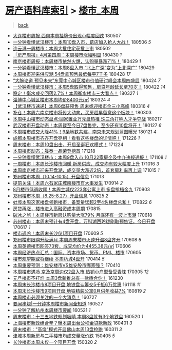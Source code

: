 [房产语料库索引](../../README.md)  > [楼市_本周](楼市_本周.md)
====
> [back](../README.md)

- [大连楼市周报 西岗本周挂牌价出现小幅度回跌](http://jkwz.applinzi.com/ittc/7100388923970946065.html#%E5%A4%A7%E8%BF%9E%E6%A5%BC%E5%B8%82%E5%91%A8%E6%8A%A5+%E8%A5%BF%E5%B2%97%E6%9C%AC%E5%91%A8%E6%8C%82%E7%89%8C%E4%BB%B7%E5%87%BA%E7%8E%B0%E5%B0%8F%E5%B9%85%E5%BA%A6%E5%9B%9E%E8%B7%8C) 180507  
- [一分钟看懂武汉楼市：本周10盘入市，葛店加入抢人大战！](http://jkwz.applinzi.com/ittc/7099932989809230855.html#%E4%B8%80%E5%88%86%E9%92%9F%E7%9C%8B%E6%87%82%E6%AD%A6%E6%B1%89%E6%A5%BC%E5%B8%82%EF%BC%9A%E6%9C%AC%E5%91%A810%E7%9B%98%E5%85%A5%E5%B8%82%EF%BC%8C%E8%91%9B%E5%BA%97%E5%8A%A0%E5%85%A5%E6%8A%A2%E4%BA%BA%E5%A4%A7%E6%88%98%EF%BC%81) 180506 *5* 
- [连云港一周楼市：本周大批住宅获批上市](http://jkwz.applinzi.com/ittc/7098565362776015879.html#%E8%BF%9E%E4%BA%91%E6%B8%AF%E4%B8%80%E5%91%A8%E6%A5%BC%E5%B8%82%EF%BC%9A%E6%9C%AC%E5%91%A8%E5%A4%A7%E6%89%B9%E4%BD%8F%E5%AE%85%E8%8E%B7%E6%89%B9%E4%B8%8A%E5%B8%82) 180502  
- [「房产周报」4月第四周：本周楼市涨幅明显](http://jkwz.applinzi.com/ittc/7097788460612191248.html#%E3%80%8C%E6%88%BF%E4%BA%A7%E5%91%A8%E6%8A%A5%E3%80%8D4%E6%9C%88%E7%AC%AC%E5%9B%9B%E5%91%A8%EF%BC%9A%E6%9C%AC%E5%91%A8%E6%A5%BC%E5%B8%82%E6%B6%A8%E5%B9%85%E6%98%8E%E6%98%BE) 180430 *1* 
- [南京楼市周报：本周楼市依然火爆，认购量暴涨71%！](http://jkwz.applinzi.com/ittc/7097550750618223633.html#%E5%8D%97%E4%BA%AC%E6%A5%BC%E5%B8%82%E5%91%A8%E6%8A%A5%EF%BC%9A%E6%9C%AC%E5%91%A8%E6%A5%BC%E5%B8%82%E4%BE%9D%E7%84%B6%E7%81%AB%E7%88%86%EF%BC%8C%E8%AE%A4%E8%B4%AD%E9%87%8F%E6%9A%B4%E6%B6%A871%25%EF%BC%81) 180429 *1* 
- [一分钟看懂武汉楼市：本周8盘入市 “北上广深”变为“上北深广”](http://jkwz.applinzi.com/ittc/7097507316914193424.html#%E4%B8%80%E5%88%86%E9%92%9F%E7%9C%8B%E6%87%82%E6%AD%A6%E6%B1%89%E6%A5%BC%E5%B8%82%EF%BC%9A%E6%9C%AC%E5%91%A88%E7%9B%98%E5%85%A5%E5%B8%82+%E2%80%9C%E5%8C%97%E4%B8%8A%E5%B9%BF%E6%B7%B1%E2%80%9D%E5%8F%98%E4%B8%BA%E2%80%9C%E4%B8%8A%E5%8C%97%E6%B7%B1%E5%B9%BF%E2%80%9D) 180429  
- [本周楼市迎来供应潮 54盘拿预售最低每平7千多](http://jkwz.applinzi.com/ittc/7096989060239459334.html#%E6%9C%AC%E5%91%A8%E6%A5%BC%E5%B8%82%E8%BF%8E%E6%9D%A5%E4%BE%9B%E5%BA%94%E6%BD%AE+54%E7%9B%98%E6%8B%BF%E9%A2%84%E5%94%AE%E6%9C%80%E4%BD%8E%E6%AF%8F%E5%B9%B37%E5%8D%83%E5%A4%9A) 180428 *17* 
- [“大腕论道 预见未来”东莞中心城区楼市价值研讨峰会本周四盛启](http://jkwz.applinzi.com/ittc/7095489333236859914.html#%E2%80%9C%E5%A4%A7%E8%85%95%E8%AE%BA%E9%81%93+%E9%A2%84%E8%A7%81%E6%9C%AA%E6%9D%A5%E2%80%9D%E4%B8%9C%E8%8E%9E%E4%B8%AD%E5%BF%83%E5%9F%8E%E5%8C%BA%E6%A5%BC%E5%B8%82%E4%BB%B7%E5%80%BC%E7%A0%94%E8%AE%A8%E5%B3%B0%E4%BC%9A%E6%9C%AC%E5%91%A8%E5%9B%9B%E7%9B%9B%E5%90%AF) 180424 *7* 
- [一分钟看懂武汉楼市：本周5盘取得预售，房贷年龄延长至70岁！](http://jkwz.applinzi.com/ittc/7094711602580554768.html#%E4%B8%80%E5%88%86%E9%92%9F%E7%9C%8B%E6%87%82%E6%AD%A6%E6%B1%89%E6%A5%BC%E5%B8%82%EF%BC%9A%E6%9C%AC%E5%91%A85%E7%9B%98%E5%8F%96%E5%BE%97%E9%A2%84%E5%94%AE%EF%BC%8C%E6%88%BF%E8%B4%B7%E5%B9%B4%E9%BE%84%E5%BB%B6%E9%95%BF%E8%87%B370%E5%B2%81%EF%BC%81) 180422 *14* 
- [稳定！衡水成交回落2.7%！本周衡水楼市三大看点！](http://jkwz.applinzi.com/ittc/7085074136957453322.html#%E7%A8%B3%E5%AE%9A%EF%BC%81%E8%A1%A1%E6%B0%B4%E6%88%90%E4%BA%A4%E5%9B%9E%E8%90%BD2.7%25%EF%BC%81%E6%9C%AC%E5%91%A8%E8%A1%A1%E6%B0%B4%E6%A5%BC%E5%B8%82%E4%B8%89%E5%A4%A7%E7%9C%8B%E7%82%B9%EF%BC%81) 180327 *1* 
- [淄博中心城区楼市本周均价8400元/㎡](http://jkwz.applinzi.com/ittc/7083987984041116678.html#%E6%B7%84%E5%8D%9A%E4%B8%AD%E5%BF%83%E5%9F%8E%E5%8C%BA%E6%A5%BC%E5%B8%82%E6%9C%AC%E5%91%A8%E5%9D%87%E4%BB%B78400%E5%85%83%2F%E3%8E%A1) 180324 *4* 
- [【武汉楼市速递】本周6盘获预售 周末或迎楼市金三小高峰](http://jkwz.applinzi.com/ittc/7081078219082318864.html#%E3%80%90%E6%AD%A6%E6%B1%89%E6%A5%BC%E5%B8%82%E9%80%9F%E9%80%92%E3%80%91%E6%9C%AC%E5%91%A86%E7%9B%98%E8%8E%B7%E9%A2%84%E5%94%AE+%E5%91%A8%E6%9C%AB%E6%88%96%E8%BF%8E%E6%A5%BC%E5%B8%82%E9%87%91%E4%B8%89%E5%B0%8F%E9%AB%98%E5%B3%B0) 180316 *4* 
- [补仓！本周六南京楼市将传大动向，买房趁早留意这个板块！](http://jkwz.applinzi.com/ittc/7076065795451143185.html#%E8%A1%A5%E4%BB%93%EF%BC%81%E6%9C%AC%E5%91%A8%E5%85%AD%E5%8D%97%E4%BA%AC%E6%A5%BC%E5%B8%82%E5%B0%86%E4%BC%A0%E5%A4%A7%E5%8A%A8%E5%90%91%EF%BC%8C%E4%B9%B0%E6%88%BF%E8%B6%81%E6%97%A9%E7%95%99%E6%84%8F%E8%BF%99%E4%B8%AA%E6%9D%BF%E5%9D%97%EF%BC%81) 180303  
- [本周中山楼市动态盘点:回家置业万元盘热推 珠三角打响人才争夺战](http://jkwz.applinzi.com/ittc/7070632971847877649.html#%E6%9C%AC%E5%91%A8%E4%B8%AD%E5%B1%B1%E6%A5%BC%E5%B8%82%E5%8A%A8%E6%80%81%E7%9B%98%E7%82%B9%3A%E5%9B%9E%E5%AE%B6%E7%BD%AE%E4%B8%9A%E4%B8%87%E5%85%83%E7%9B%98%E7%83%AD%E6%8E%A8+%E7%8F%A0%E4%B8%89%E8%A7%92%E6%89%93%E5%93%8D%E4%BA%BA%E6%89%8D%E4%BA%89%E5%A4%BA%E6%88%98) 180217  
- [武汉楼市开盘动态！本周截至今日7盘售完，至少还有10盘将开！](http://jkwz.applinzi.com/ittc/7063237272776737809.html#%E6%AD%A6%E6%B1%89%E6%A5%BC%E5%B8%82%E5%BC%80%E7%9B%98%E5%8A%A8%E6%80%81%EF%BC%81%E6%9C%AC%E5%91%A8%E6%88%AA%E8%87%B3%E4%BB%8A%E6%97%A57%E7%9B%98%E5%94%AE%E5%AE%8C%EF%BC%8C%E8%87%B3%E5%B0%91%E8%BF%98%E6%9C%8910%E7%9B%98%E5%B0%86%E5%BC%80%EF%BC%81) 180127 *6* 
- [本周楼市成交大降41%！9条地铁共建，南京未来规划蓝图曝光](http://jkwz.applinzi.com/ittc/7061133521525933073.html#%E6%9C%AC%E5%91%A8%E6%A5%BC%E5%B8%82%E6%88%90%E4%BA%A4%E5%A4%A7%E9%99%8D41%25%EF%BC%819%E6%9D%A1%E5%9C%B0%E9%93%81%E5%85%B1%E5%BB%BA%EF%BC%8C%E5%8D%97%E4%BA%AC%E6%9C%AA%E6%9D%A5%E8%A7%84%E5%88%92%E8%93%9D%E5%9B%BE%E6%9B%9D%E5%85%89) 180121 *4* 
- [成都本周楼市齐齐开盘亮相！看看这些楼盘的详情吧！](http://jkwz.applinzi.com/ittc/7051396247028499472.html#%E6%88%90%E9%83%BD%E6%9C%AC%E5%91%A8%E6%A5%BC%E5%B8%82%E9%BD%90%E9%BD%90%E5%BC%80%E7%9B%98%E4%BA%AE%E7%9B%B8%EF%BC%81%E7%9C%8B%E7%9C%8B%E8%BF%99%E4%BA%9B%E6%A5%BC%E7%9B%98%E7%9A%84%E8%AF%A6%E6%83%85%E5%90%A7%EF%BC%81) 171226 *1* 
- [周末楼市：本周10盘出击，开启圣诞狂欢模式！](http://jkwz.applinzi.com/ittc/7050423610743718928.html#%E5%91%A8%E6%9C%AB%E6%A5%BC%E5%B8%82%EF%BC%9A%E6%9C%AC%E5%91%A810%E7%9B%98%E5%87%BA%E5%87%BB%EF%BC%8C%E5%BC%80%E5%90%AF%E5%9C%A3%E8%AF%9E%E7%8B%82%E6%AC%A2%E6%A8%A1%E5%BC%8F%EF%BC%81) 171224  
- [本周楼市动态：晟泰一品荣登榜首](http://jkwz.applinzi.com/ittc/7048355914241803281.html#%E6%9C%AC%E5%91%A8%E6%A5%BC%E5%B8%82%E5%8A%A8%E6%80%81%EF%BC%9A%E6%99%9F%E6%B3%B0%E4%B8%80%E5%93%81%E8%8D%A3%E7%99%BB%E6%A6%9C%E9%A6%96) 171218  
- [一分钟看懂武汉楼市：本周9盘入市 10月22家房企及中介违规通报！](http://jkwz.applinzi.com/ittc/7033599965530686480.html#%E4%B8%80%E5%88%86%E9%92%9F%E7%9C%8B%E6%87%82%E6%AD%A6%E6%B1%89%E6%A5%BC%E5%B8%82%EF%BC%9A%E6%9C%AC%E5%91%A89%E7%9B%98%E5%85%A5%E5%B8%82+10%E6%9C%8822%E5%AE%B6%E6%88%BF%E4%BC%81%E5%8F%8A%E4%B8%AD%E4%BB%8B%E8%BF%9D%E8%A7%84%E9%80%9A%E6%8A%A5%EF%BC%81) 171108 *1* 
- [一周楼市｜本周长沙楼市回暖 新房供应、成交均有较大幅度上升](http://jkwz.applinzi.com/ittc/7025106745033229329.html#%E4%B8%80%E5%91%A8%E6%A5%BC%E5%B8%82%EF%BD%9C%E6%9C%AC%E5%91%A8%E9%95%BF%E6%B2%99%E6%A5%BC%E5%B8%82%E5%9B%9E%E6%9A%96+%E6%96%B0%E6%88%BF%E4%BE%9B%E5%BA%94%E3%80%81%E6%88%90%E4%BA%A4%E5%9D%87%E6%9C%89%E8%BE%83%E5%A4%A7%E5%B9%85%E5%BA%A6%E4%B8%8A%E5%8D%87) 171016 *3* 
- [本周南京楼市迎来开盘潮，成交量大涨近2倍，首套房利率再上调](http://jkwz.applinzi.com/ittc/7024705313750647825.html#%E6%9C%AC%E5%91%A8%E5%8D%97%E4%BA%AC%E6%A5%BC%E5%B8%82%E8%BF%8E%E6%9D%A5%E5%BC%80%E7%9B%98%E6%BD%AE%EF%BC%8C%E6%88%90%E4%BA%A4%E9%87%8F%E5%A4%A7%E6%B6%A8%E8%BF%912%E5%80%8D%EF%BC%8C%E9%A6%96%E5%A5%97%E6%88%BF%E5%88%A9%E7%8E%87%E5%86%8D%E4%B8%8A%E8%B0%83) 171015 *1* 
- [郑州楼市本周（10.14-10.15）开盘信息](http://jkwz.applinzi.com/ittc/7023970430032020497.html#%E9%83%91%E5%B7%9E%E6%A5%BC%E5%B8%82%E6%9C%AC%E5%91%A8%EF%BC%8810.14-10.15%EF%BC%89%E5%BC%80%E7%9B%98%E4%BF%A1%E6%81%AF) 171013  
- [提前关注！本周六石家庄城南楼市有大事发生](http://jkwz.applinzi.com/ittc/7013106895706129425.html#%E6%8F%90%E5%89%8D%E5%85%B3%E6%B3%A8%EF%BC%81%E6%9C%AC%E5%91%A8%E5%85%AD%E7%9F%B3%E5%AE%B6%E5%BA%84%E5%9F%8E%E5%8D%97%E6%A5%BC%E5%B8%82%E6%9C%89%E5%A4%A7%E4%BA%8B%E5%8F%91%E7%94%9F) 170914 *2* 
- [8月楼市低调收尾！本周主城仅223套公寓上市 多盘抢档金九](http://jkwz.applinzi.com/ittc/7009110015548589073.html#8%E6%9C%88%E6%A5%BC%E5%B8%82%E4%BD%8E%E8%B0%83%E6%94%B6%E5%B0%BE%EF%BC%81%E6%9C%AC%E5%91%A8%E4%B8%BB%E5%9F%8E%E4%BB%85223%E5%A5%97%E5%85%AC%E5%AF%93%E4%B8%8A%E5%B8%82+%E5%A4%9A%E7%9B%98%E6%8A%A2%E6%A1%A3%E9%87%91%E4%B9%9D) 170903  
- [郑州楼市本周（8.25-8.27）开盘信息](http://jkwz.applinzi.com/ittc/7005819166366630929.html#%E9%83%91%E5%B7%9E%E6%A5%BC%E5%B8%82%E6%9C%AC%E5%91%A8%EF%BC%888.25-8.27%EF%BC%89%E5%BC%80%E7%9B%98%E4%BF%A1%E6%81%AF) 170825 *2* 
- [蚌埠本周这家楼盘领跑楼市，备案量猛超2至4名楼盘总和！](http://jkwz.applinzi.com/ittc/7004571830420243473.html#%E8%9A%8C%E5%9F%A0%E6%9C%AC%E5%91%A8%E8%BF%99%E5%AE%B6%E6%A5%BC%E7%9B%98%E9%A2%86%E8%B7%91%E6%A5%BC%E5%B8%82%EF%BC%8C%E5%A4%87%E6%A1%88%E9%87%8F%E7%8C%9B%E8%B6%852%E8%87%B34%E5%90%8D%E6%A5%BC%E7%9B%98%E6%80%BB%E5%92%8C%EF%BC%81) 170822 *6* 
- [房贷再涨，楼市进入高融资成本周期](http://jkwz.applinzi.com/ittc/7001959644275409936.html#%E6%88%BF%E8%B4%B7%E5%86%8D%E6%B6%A8%EF%BC%8C%E6%A5%BC%E5%B8%82%E8%BF%9B%E5%85%A5%E9%AB%98%E8%9E%8D%E8%B5%84%E6%88%90%E6%9C%AC%E5%91%A8%E6%9C%9F) 170815  
- [破冰之旅！本周楼市新房认购量大涨79% 月底还有一波上市潮](http://jkwz.applinzi.com/ittc/6980626312212251652.html#%E7%A0%B4%E5%86%B0%E4%B9%8B%E6%97%85%EF%BC%81%E6%9C%AC%E5%91%A8%E6%A5%BC%E5%B8%82%E6%96%B0%E6%88%BF%E8%AE%A4%E8%B4%AD%E9%87%8F%E5%A4%A7%E6%B6%A879%25+%E6%9C%88%E5%BA%95%E8%BF%98%E6%9C%89%E4%B8%80%E6%B3%A2%E4%B8%8A%E5%B8%82%E6%BD%AE) 170618  
- [苏州楼市：本周末预计有4盘开盘，万科湖西玲珑刚取预售证，今日开盘](http://jkwz.applinzi.com/ittc/6980169852277752837.html#%E8%8B%8F%E5%B7%9E%E6%A5%BC%E5%B8%82%EF%BC%9A%E6%9C%AC%E5%91%A8%E6%9C%AB%E9%A2%84%E8%AE%A1%E6%9C%894%E7%9B%98%E5%BC%80%E7%9B%98%EF%BC%8C%E4%B8%87%E7%A7%91%E6%B9%96%E8%A5%BF%E7%8E%B2%E7%8F%91%E5%88%9A%E5%8F%96%E9%A2%84%E5%94%AE%E8%AF%81%EF%BC%8C%E4%BB%8A%E6%97%A5%E5%BC%80%E7%9B%98) 170617 *1* 
- [楼市遇冷！本周末长沙仅1项目开盘](http://jkwz.applinzi.com/ittc/6977223980711674885.html#%E6%A5%BC%E5%B8%82%E9%81%87%E5%86%B7%EF%BC%81%E6%9C%AC%E5%91%A8%E6%9C%AB%E9%95%BF%E6%B2%99%E4%BB%851%E9%A1%B9%E7%9B%AE%E5%BC%80%E7%9B%98) 170609 *5* 
- [郑州楼市限购升级满月 本周周末楼市火速升温8盘齐开](http://jkwz.applinzi.com/ittc/6976845112528077828.html#%E9%83%91%E5%B7%9E%E6%A5%BC%E5%B8%82%E9%99%90%E8%B4%AD%E5%8D%87%E7%BA%A7%E6%BB%A1%E6%9C%88+%E6%9C%AC%E5%91%A8%E5%91%A8%E6%9C%AB%E6%A5%BC%E5%B8%82%E7%81%AB%E9%80%9F%E5%8D%87%E6%B8%A98%E7%9B%98%E9%BD%90%E5%BC%80) 170608 *6* 
- [本周英德楼市网签73套，成交均价为4455.38元/㎡](http://jkwz.applinzi.com/ittc/6976180051119703044.html#%E6%9C%AC%E5%91%A8%E8%8B%B1%E5%BE%B7%E6%A5%BC%E5%B8%82%E7%BD%91%E7%AD%BE73%E5%A5%97%EF%BC%8C%E6%88%90%E4%BA%A4%E5%9D%87%E4%BB%B7%E4%B8%BA4455.38%E5%85%83%2F%E3%8E%A1) 170606  
- [本周经济热点汇总：国际、资本市场、货币、PMI、楼市](http://jkwz.applinzi.com/ittc/6975619792466609157.html#%E6%9C%AC%E5%91%A8%E7%BB%8F%E6%B5%8E%E7%83%AD%E7%82%B9%E6%B1%87%E6%80%BB%EF%BC%9A%E5%9B%BD%E9%99%85%E3%80%81%E8%B5%84%E6%9C%AC%E5%B8%82%E5%9C%BA%E3%80%81%E8%B4%A7%E5%B8%81%E3%80%81PMI%E3%80%81%E6%A5%BC%E5%B8%82) 170605  
- [楼市观望期或将继续 本周杭城4盘开](http://jkwz.applinzi.com/ittc/6956408191666619397.html#%E6%A5%BC%E5%B8%82%E8%A7%82%E6%9C%9B%E6%9C%9F%E6%88%96%E5%B0%86%E7%BB%A7%E7%BB%AD+%E6%9C%AC%E5%91%A8%E6%9D%AD%E5%9F%8E4%E7%9B%98%E5%BC%80) 170414 *5* 
- [本周重要预测：雄安楼市VS雄安股市哪家强？](http://jkwz.applinzi.com/ittc/6953855002136282117.html#%E6%9C%AC%E5%91%A8%E9%87%8D%E8%A6%81%E9%A2%84%E6%B5%8B%EF%BC%9A%E9%9B%84%E5%AE%89%E6%A5%BC%E5%B8%82VS%E9%9B%84%E5%AE%89%E8%82%A1%E5%B8%82%E5%93%AA%E5%AE%B6%E5%BC%BA%EF%BC%9F) 170410  
- [本周楼市遇冷 京及京周边仅2盘入市 热销小户型备受青睐](http://jkwz.applinzi.com/ittc/6941617870902658053.html#%E6%9C%AC%E5%91%A8%E6%A5%BC%E5%B8%82%E9%81%87%E5%86%B7+%E4%BA%AC%E5%8F%8A%E4%BA%AC%E5%91%A8%E8%BE%B9%E4%BB%852%E7%9B%98%E5%85%A5%E5%B8%82+%E7%83%AD%E9%94%80%E5%B0%8F%E6%88%B7%E5%9E%8B%E5%A4%87%E5%8F%97%E9%9D%92%E7%9D%90) 170305 *12* 
- [元旦楼市不打烊 本周3盘新推总有一款适合你！](http://jkwz.applinzi.com/ittc/6917368617644852229.html#%E5%85%83%E6%97%A6%E6%A5%BC%E5%B8%82%E4%B8%8D%E6%89%93%E7%83%8A+%E6%9C%AC%E5%91%A83%E7%9B%98%E6%96%B0%E6%8E%A8%E6%80%BB%E6%9C%89%E4%B8%80%E6%AC%BE%E9%80%82%E5%90%88%E4%BD%A0%EF%BC%81) 161230  
- [本周末长沙楼市8项目开盘 地铁盘认筹交5千抵6万优惠](http://jkwz.applinzi.com/ittc/6901887545360516100.html#%E6%9C%AC%E5%91%A8%E6%9C%AB%E9%95%BF%E6%B2%99%E6%A5%BC%E5%B8%828%E9%A1%B9%E7%9B%AE%E5%BC%80%E7%9B%98+%E5%9C%B0%E9%93%81%E7%9B%98%E8%AE%A4%E7%AD%B9%E4%BA%A45%E5%8D%83%E6%8A%B56%E4%B8%87%E4%BC%98%E6%83%A0) 161118 *11* 
- [本周末长沙楼市9项目开盘 地铁精装公寓0月供年收益7%](http://jkwz.applinzi.com/ittc/6868033160264287236.html#%E6%9C%AC%E5%91%A8%E6%9C%AB%E9%95%BF%E6%B2%99%E6%A5%BC%E5%B8%829%E9%A1%B9%E7%9B%AE%E5%BC%80%E7%9B%98+%E5%9C%B0%E9%93%81%E7%B2%BE%E8%A3%85%E5%85%AC%E5%AF%930%E6%9C%88%E4%BE%9B%E5%B9%B4%E6%94%B6%E7%9B%8A7%25) 160819 *2* 
- [本周楼市必须关注的一个大消息！](http://jkwz.applinzi.com/ittc/6859515332586374149.html#%E6%9C%AC%E5%91%A8%E6%A5%BC%E5%B8%82%E5%BF%85%E9%A1%BB%E5%85%B3%E6%B3%A8%E7%9A%84%E4%B8%80%E4%B8%AA%E5%A4%A7%E6%B6%88%E6%81%AF%EF%BC%81) 160727  
- [要闻串烧|一分钟本周楼市新闻全知道](http://jkwz.applinzi.com/ittc/6836956270313341956.html#%E8%A6%81%E9%97%BB%E4%B8%B2%E7%83%A7%7C%E4%B8%80%E5%88%86%E9%92%9F%E6%9C%AC%E5%91%A8%E6%A5%BC%E5%B8%82%E6%96%B0%E9%97%BB%E5%85%A8%E7%9F%A5%E9%81%93) 160527  
- [一分钟了解杭州本周楼市要闻](http://jkwz.applinzi.com/ittc/6834612465320870916.html#%E4%B8%80%E5%88%86%E9%92%9F%E4%BA%86%E8%A7%A3%E6%9D%AD%E5%B7%9E%E6%9C%AC%E5%91%A8%E6%A5%BC%E5%B8%82%E8%A6%81%E9%97%BB) 160521 *1* 
- [周末楼市：十三五地铁规划吸睛 本周8盘就有3个地铁盘](http://jkwz.applinzi.com/ittc/6834389905710777348.html#%E5%91%A8%E6%9C%AB%E6%A5%BC%E5%B8%82%EF%BC%9A%E5%8D%81%E4%B8%89%E4%BA%94%E5%9C%B0%E9%93%81%E8%A7%84%E5%88%92%E5%90%B8%E7%9D%9B+%E6%9C%AC%E5%91%A88%E7%9B%98%E5%B0%B1%E6%9C%893%E4%B8%AA%E5%9C%B0%E9%93%81%E7%9B%98) 160520 *1* 
- [上海楼市新政组合拳？曝本周出台公积金贷款新政](http://jkwz.applinzi.com/ittc/6816083178963862533.html#%E4%B8%8A%E6%B5%B7%E6%A5%BC%E5%B8%82%E6%96%B0%E6%94%BF%E7%BB%84%E5%90%88%E6%8B%B3%EF%BC%9F%E6%9B%9D%E6%9C%AC%E5%91%A8%E5%87%BA%E5%8F%B0%E5%85%AC%E7%A7%AF%E9%87%91%E8%B4%B7%E6%AC%BE%E6%96%B0%E6%94%BF) 160401 *3* 
- [周末楼市：&quot;高烧&quot;模式开启佛山本周13盘抢跑](http://jkwz.applinzi.com/ittc/6808421401258116100.html#%E5%91%A8%E6%9C%AB%E6%A5%BC%E5%B8%82%EF%BC%9A%26quot%3B%E9%AB%98%E7%83%A7%26quot%3B%E6%A8%A1%E5%BC%8F%E5%BC%80%E5%90%AF%E4%BD%9B%E5%B1%B1%E6%9C%AC%E5%91%A813%E7%9B%98%E6%8A%A2%E8%B7%91) 160311 *3* 
- [津城本周新房与二手楼市均成交量涨价跌](http://jkwz.applinzi.com/ittc/547650611402723073.html#%E6%B4%A5%E5%9F%8E%E6%9C%AC%E5%91%A8%E6%96%B0%E6%88%BF%E4%B8%8E%E4%BA%8C%E6%89%8B%E6%A5%BC%E5%B8%82%E5%9D%87%E6%88%90%E4%BA%A4%E9%87%8F%E6%B6%A8%E4%BB%B7%E8%B7%8C) 150405 *5* 
- [长沙楼市本周末仅一个项目开盘](http://jkwz.applinzi.com/ittc/547650611399167452.html#%E9%95%BF%E6%B2%99%E6%A5%BC%E5%B8%82%E6%9C%AC%E5%91%A8%E6%9C%AB%E4%BB%85%E4%B8%80%E4%B8%AA%E9%A1%B9%E7%9B%AE%E5%BC%80%E7%9B%98) 150320 *2* 
